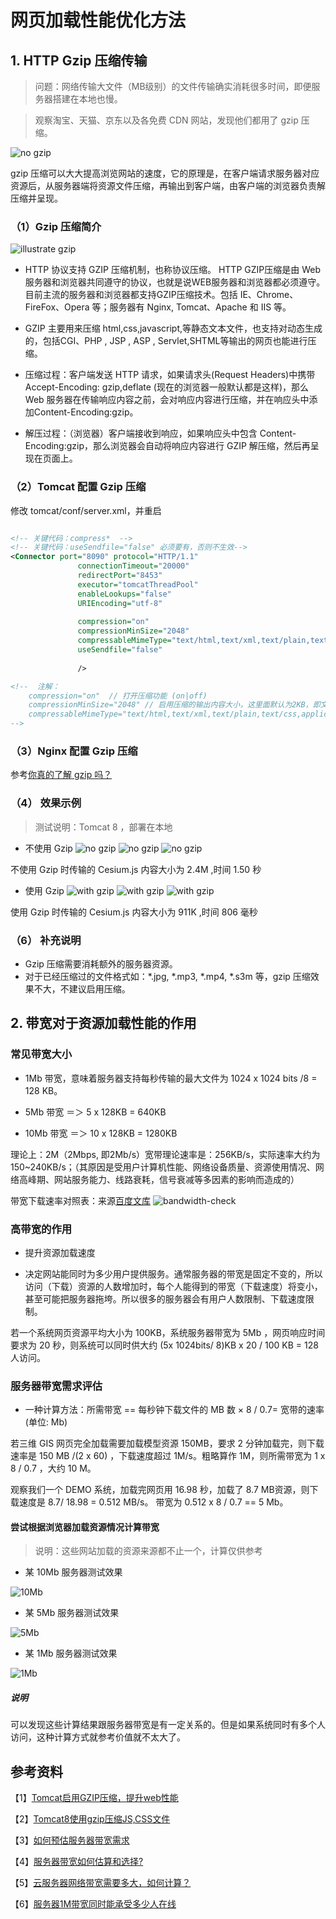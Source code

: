 # 网页加载性能优化方法

## 1. HTTP Gzip 压缩传输

> 问题：网络传输大文件（MB级别）的文件传输确实消耗很多时间，即便服务器搭建在本地也慢。

> 观察淘宝、天猫、京东以及各免费 CDN 网站，发现他们都用了 gzip 压缩。

![no gzip](../../images/cdntest_Cesium2.js.jpg)

gzip 压缩可以大大提高浏览网站的速度，它的原理是，在客户端请求服务器对应资源后，从服务器端将资源文件压缩，再输出到客户端，由客户端的浏览器负责解压缩并呈现。

### （1）Gzip 压缩简介

![illustrate gzip](../../images/illustrate-gzip.jpg)

* HTTP 协议支持 GZIP 压缩机制，也称协议压缩。 HTTP GZIP压缩是由 Web 服务器和浏览器共同遵守的协议，也就是说WEB服务器和浏览器都必须遵守。目前主流的服务器和浏览器都支持GZIP压缩技术。包括 IE、Chrome、FireFox、Opera 等；服务器有 Nginx, Tomcat、Apache 和 IIS 等。

* GZIP 主要用来压缩 html,css,javascript,等静态文本文件，也支持对动态生成的，包括CGI、PHP , JSP , ASP , Servlet,SHTML等输出的网页也能进行压缩。

* 压缩过程：客户端发送 HTTP 请求，如果请求头(Request Headers)中携带 Accept-Encoding: gzip,deflate (现在的浏览器一般默认都是这样)，那么 Web 服务器在传输响应内容之前，会对响应内容进行压缩，并在响应头中添加Content-Encoding:gzip。

* 解压过程：（浏览器）客户端接收到响应，如果响应头中包含 Content-Encoding:gzip，那么浏览器会自动将响应内容进行 GZIP 解压缩，然后再呈现在页面上。

### （2）Tomcat 配置 Gzip 压缩

修改 tomcat/conf/server.xml，并重启
```xml

<!-- 关键代码：compress*  -->  
<!-- 关键代码：useSendfile="false" 必须要有，否则不生效-->  
<Connector port="8090" protocol="HTTP/1.1"
               connectionTimeout="20000"
               redirectPort="8453"
               executor="tomcatThreadPool"
               enableLookups="false" 
               URIEncoding="utf-8"
			   
               compression="on"
			   compressionMinSize="2048"
			   compressableMimeType="text/html,text/xml,text/plain,text/javascript,application/javascript,application/xml,application/json,application/rjson"
			   useSendfile="false"
			   
               />

<!--  注解：
    compression="on"  // 打开压缩功能 (on|off)
    compressionMinSize="2048" // 启用压缩的输出内容大小，这里面默认为2KB，即文件大于 2KB 才压缩
    compressableMimeType="text/html,text/xml,text/plain,text/css,application/javascript" //对哪些文件类型启用压缩 
-->

```

### （3）Nginx 配置 Gzip 压缩

参考[你真的了解 gzip 吗？](https://zhuanlan.zhihu.com/p/24764131)

### （4） 效果示例

> 测试说明：Tomcat 8 ，部署在本地

* 不使用 Gzip
![no gzip](../../images/cdntest_Cesium1.js.jpg)
![no gzip](../../images/cdntest_Cesium2.js.jpg)
![no gzip](../../images/cdntest_Cesium3.js.jpg)

不使用 Gzip 时传输的 Cesium.js 内容大小为 2.4M ,时间 1.50 秒

* 使用 Gzip
![with gzip](../../images/cdntest_Cesium-gzip.js.jpg)
![with gzip](../../images/cdntest_Cesium-gzip2.js.jpg)
![with gzip](../../images/cdntest_Cesium-gzip3.js.jpg)

使用 Gzip 时传输的 Cesium.js 内容大小为 911K ,时间 806 毫秒

### （6） 补充说明

* Gzip 压缩需要消耗额外的服务器资源。
* 对于已经压缩过的文件格式如：*.jpg, *.mp3, *.mp4, *.s3m 等，gzip 压缩效果不大，不建议启用压缩。

## 2. 带宽对于资源加载性能的作用

### 常见带宽大小

  * 1Mb 带宽，意味着服务器支持每秒传输的最大文件为 1024 x 1024 bits /8 = 128 KB。
  
  * 5Mb 带宽 ＝＞ 5 x 128KB = 640KB
  
  * 10Mb 带宽 ＝＞ 10 x 128KB = 1280KB

理论上：2M（2Mbps, 即2Mb/s）宽带理论速率是：256KB/s，实际速率大约为150~240KB/s；（其原因是受用户计算机性能、网络设备质量、资源使用情况、网络高峰期、网站服务能力、线路衰耗，信号衰减等多因素的影响而造成的）

带宽下载速率对照表：来源[百度文库](https://wenku.baidu.com/view/1061bdb92cc58bd63186bd80.html)
![bandwidth-check](../../images/bandwidth-check.jpg)

### 高带宽的作用

  * 提升资源加载速度

  * 决定网站能同时为多少用户提供服务。通常服务器的带宽是固定不变的，所以访问（下载）资源的人数增加时，每个人能得到的带宽（下载速度）将变小，甚至可能把服务器拖垮。所以很多的服务器会有用户人数限制、下载速度限制。

若一个系统网页资源平均大小为 100KB，系统服务器带宽为 5Mb ，网页响应时间要求为 20 秒，则系统可以同时供大约 (5x 1024bits/ 8)KB x 20 / 100 KB = 128 人访问。



### 服务器带宽需求评估

  * 一种计算方法：所需带宽 == 每秒钟下载文件的 MB 数 × 8 / 0.7= 宽带的速率(单位: Mb) 

若三维 GIS 网页完全加载需要加载模型资源 150MB，要求 2 分钟加载完，则下载速率是 150 MB /(2 x 60) ，下载速度超过 1M/s。粗略算作 1M，则所需带宽为 1 x 8 / 0.7 ，大约 10 M。

观察我们一个 DEMO 系统，加载完网页用 16.98 秒，加载了 8.7 MB资源，则下载速度是 8.7/ 18.98 = 0.512 MB/s。 带宽为 0.512 x 8 / 0.7 == 5 Mb。

#### 尝试根据浏览器加载资源情况计算带宽

> 说明：这些网站加载的资源来源都不止一个，计算仅供参考

* 某 10Mb 服务器测试效果

![10Mb](../../images/bandwidth-check-10m.html.jpg)

* 某 5Mb 服务器测试效果

![5Mb](../../images/bandwidth-check-5m.html.jpg)

* 某 1Mb 服务器测试效果

![1Mb](../../images/bandwidth-check-1m.html.jpg)

##### 说明
可以发现这些计算结果跟服务器带宽是有一定关系的。但是如果系统同时有多个人访问，这种计算方式就参考价值就不太大了。

## 参考资料
【1】[Tomcat启用GZIP压缩，提升web性能](http://www.cnblogs.com/DDgougou/p/8675504.html)

【2】[Tomcat8使用gzip压缩JS,CSS文件](https://www.cnblogs.com/imaxue/p/6867324.html)

【3】[如何预估服务器带宽需求](http://www.cnblogs.com/jpfss/p/9455808.html)

【4】[服务器带宽如何估算和选择?](http://www.enkj.com/service/answer/1037)

【5】[云服务器网络带宽需要多大，如何计算？](http://www.laogeng.net/6054.html)

【6】[服务器1M带宽同时能承受多少人在线](http://lusongsong.com/reed/1396.html)